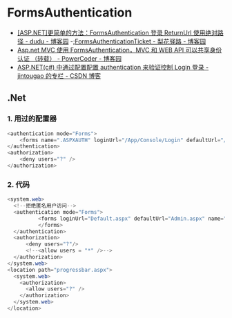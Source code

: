 # FormsAuthentication

- [[ASP.NET]更简单的方法：FormsAuthentication 登录 ReturnUrl 使用绝对路径 - dudu - 博客园](https://www.cnblogs.com/dudu/p/formsauthentication-returnurl-absoluteuri.html) -[;FormsAuthenticationTicket - 梨花驿路 - 博客园](https://www.cnblogs.com/joeylee/p/3521131.html)
- [Asp.net MVC 使用 FormsAuthentication，MVC 和 WEB API 可以共享身份认证 （转载） - PowerCoder - 博客园](https://www.cnblogs.com/OpenCoder/p/6869168.html)
- [ASP.NET(c#) 中通过配置配置 authentication 来验证控制 Login 登录 - jintougao 的专栏 - CSDN 博客](https://blog.csdn.net/jintougao/article/details/42267807)

## .Net

### 1. 用过的配置器

```c#
<authentication mode="Forms">
    <forms name=".ASPXAUTH" loginUrl="/App/Console/Login" defaultUrl="/App/Console" protection="All" timeout="1400" path="/" requireSSL="false" slidingExpiration="false" enableCrossAppRedirects="false" cookieless="UseDeviceProfile" domain="" />
</authentication>
<authorization>
    <deny users="?" />
</authorization>
```

### 2. 代码

```c#
<system.web>
  <!--拒绝匿名用户访问-->
  <authentication mode="Forms">
          <forms loginUrl="Default.aspx" defaultUrl="Admin.aspx" name=".ASPXFORMSAUTH">
          </forms>
  </authentication>
  <authorization>
      <deny users="?"/>
      <!--<allow users = "*" />-->
  </authorization>
</system.web>
<location path="progressbar.aspx">
  <system.web>
    <authorization>
      <allow users="?" />
    </authorization>
  </system.web>
</location>
```
